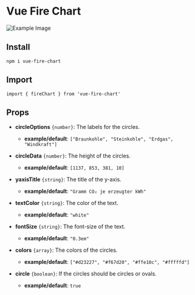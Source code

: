 # Vue Fire Chart

![Example Image](vue-fire-chart/dist/example.png)

## Install 

`npm i vue-fire-chart`

## Import

`import { fireChart } from 'vue-fire-chart'`


## Props

- **circleOptions** `{number}`: The labels for the circles. 
  - **example/default**: `["Braunkohle", "Steinkohle", "Erdgas", "Windkraft"]`
  
- **circleData** `{number}`: The height of the circles. 
  - **example/default**: `[1137, 853, 381, 10]`
  
- **yaxisTitle** `{string}`: The title of the y-axis. 
  - **example/default**: `"Gramm CO₂ je erzeugter kWh"`
  
- **textColor** `{string}`: The color of the text. 
  - **example/default**: `"white"`
  
- **fontSize** `{string}`: The font-size of the text. 
  - **example/default**: `"0.3em"`
  
- **colors** `{array}`: The colors of the circles. 
  - **example/default**: `["#d23227", "#f67d20", "#ffe10c", "#fffffd"]`
  
- **circle** `{boolean}`: If the circles should be circles or ovals. 
  - **example/default**: `true`